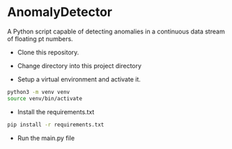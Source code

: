 # AnomalyDetector

A Python script capable of detecting anomalies in a continuous data stream of floating pt numbers.

- Clone this repository.
- Change directory into this project directory

- Setup a virtual environment and activate it.
```bash
python3 -m venv venv
source venv/bin/activate
```

- Install the requirements.txt
```bash
pip install -r requirements.txt
```

- Run the main.py file